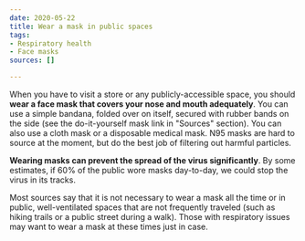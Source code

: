 ```yaml
---
date: 2020-05-22
title: Wear a mask in public spaces
tags:
- Respiratory health
- Face masks
sources: []

---
```

When you have to visit a store or any publicly-accessible space, you should **wear a face mask that covers your nose and mouth adequately**. You can use a simple bandana, folded over on itself, secured with rubber bands on the side (see the do-it-yourself mask link in "Sources" section). You can also use a cloth mask or a disposable medical mask. N95 masks are hard to source at the moment, but do the best job of filtering out harmful particles. 

**Wearing masks can prevent the spread of the virus significantly**. By some estimates, if 60% of the public wore masks day-to-day, we could stop the virus in its tracks. 

Most sources say that it is not necessary to wear a mask all the time or in public, well-ventilated spaces that are not frequently traveled (such as hiking trails or a public street during a walk). Those with respiratory issues may want to wear a mask at these times just in case. 
